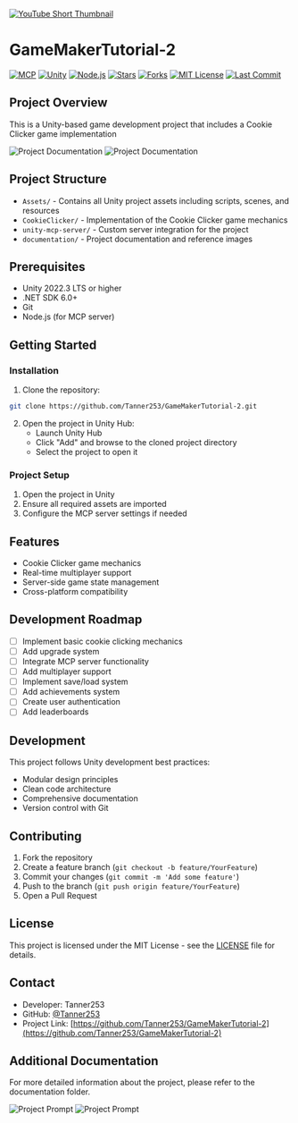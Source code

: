 [![YouTube Short Thumbnail](https://img.youtube.com/vi/MZ_njOt_zr8/0.jpg)](https://www.youtube.com/shorts/MZ_njOt_zr8)

# GameMakerTutorial-2

[![MCP](https://img.shields.io/badge/MCP-Active-brightgreen)](https://github.com/Tanner253/GameMakerTutorial-2)
[![Unity](https://img.shields.io/badge/Unity-2022.3+-blue.svg)](https://unity.com)
[![Node.js](https://img.shields.io/badge/Node.js-Active-green.svg)](https://nodejs.org)
[![Stars](https://img.shields.io/github/stars/Tanner253/GameMakerTutorial-2)](https://github.com/Tanner253/GameMakerTutorial-2/stargazers)
[![Forks](https://img.shields.io/github/forks/Tanner253/GameMakerTutorial-2)](https://github.com/Tanner253/GameMakerTutorial-2/network/members)
[![MIT License](https://img.shields.io/badge/License-MIT-red.svg)](https://opensource.org/licenses/MIT)
[![Last Commit](https://img.shields.io/github/last-commit/Tanner253/GameMakerTutorial-2)](https://github.com/Tanner253/GameMakerTutorial-2/commits/main)

## Project Overview
This is a Unity-based game development project that includes a Cookie Clicker game implementation

![Project Documentation](./documentation/proof.jpg#gh-dark-mode-only)
![Project Documentation](./documentation/proof.jpg#gh-light-mode-only)

## Project Structure
- `Assets/` - Contains all Unity project assets including scripts, scenes, and resources
- `CookieClicker/` - Implementation of the Cookie Clicker game mechanics
- `unity-mcp-server/` - Custom server integration for the project
- `documentation/` - Project documentation and reference images

## Prerequisites
- Unity 2022.3 LTS or higher
- .NET SDK 6.0+
- Git
- Node.js (for MCP server)

## Getting Started

### Installation
1. Clone the repository:
```bash
git clone https://github.com/Tanner253/GameMakerTutorial-2.git
```

2. Open the project in Unity Hub:
   - Launch Unity Hub
   - Click "Add" and browse to the cloned project directory
   - Select the project to open it

### Project Setup
1. Open the project in Unity
2. Ensure all required assets are imported
3. Configure the MCP server settings if needed

## Features
- Cookie Clicker game mechanics
- Real-time multiplayer support
- Server-side game state management
- Cross-platform compatibility

## Development Roadmap
- [ ] Implement basic cookie clicking mechanics
- [ ] Add upgrade system
- [ ] Integrate MCP server functionality
- [ ] Add multiplayer support
- [ ] Implement save/load system
- [ ] Add achievements system
- [ ] Create user authentication
- [ ] Add leaderboards

## Development
This project follows Unity development best practices:
- Modular design principles
- Clean code architecture
- Comprehensive documentation
- Version control with Git

## Contributing
1. Fork the repository
2. Create a feature branch (`git checkout -b feature/YourFeature`)
3. Commit your changes (`git commit -m 'Add some feature'`)
4. Push to the branch (`git push origin feature/YourFeature`)
5. Open a Pull Request

## License
This project is licensed under the MIT License - see the [LICENSE](LICENSE) file for details.

## Contact
- Developer: Tanner253
- GitHub: [@Tanner253](https://github.com/Tanner253)
- Project Link: [https://github.com/Tanner253/GameMakerTutorial-2](https://github.com/Tanner253/GameMakerTutorial-2)

## Additional Documentation
For more detailed information about the project, please refer to the documentation folder.

![Project Prompt](./documentation/prompt.jpg#gh-dark-mode-only)
![Project Prompt](./documentation/prompt.jpg#gh-light-mode-only)


